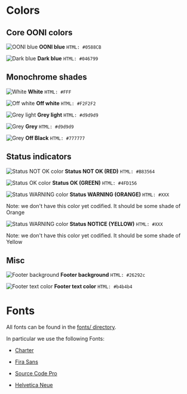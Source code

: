 # Colors

## Core OONI colors

![OONI blue](https://img.shields.io/badge/color-0588CB-0588CB.svg?maxAge=2592000)
**OONI blue**
`HTML: #0588CB`

![Dark blue](https://img.shields.io/badge/color-046799-046799.svg?maxAge=2592000)
**Dark blue**
`HTML: #046799`

## Monochrome shades

![White](https://img.shields.io/badge/color-ffffff-ffffff.svg?maxAge=2592000)
**White**
`HTML: #FFF`

![Off white](https://img.shields.io/badge/color-f2f2f2-f2f2f2.svg?maxAge=2592000)
**Off white**
`HTML: #F2F2F2`

![Grey light](https://img.shields.io/badge/color-d9d9d9-d9d9d9.svg?maxAge=2592000)
**Grey light**
`HTML: #d9d9d9`

![Grey](https://img.shields.io/badge/color-c1c1c1-c1c1c1.svg?maxAge=2592000)
**Grey**
`HTML: #d9d9d9`

![Grey](https://img.shields.io/badge/color-777777-777777.svg?maxAge=2592000)
**Off Black**
`HTML: #777777`

## Status indicators 

![Status NOT OK color](https://img.shields.io/badge/color-B83564-B83564.svg?maxAge=2592000)
**Status NOT OK (RED)**
`HTML: #B83564`

![Status OK color](https://img.shields.io/badge/color-4FD156-4FD156.svg?maxAge=2592000)
**Status OK (GREEN)**
`HTML: #4FD156`

![Status WARNING color](https://img.shields.io/badge/color-FFA500-FFA500.svg?maxAge=2592000)
**Status WARNING (ORANGE)**
`HTML: #XXX`

Note: we don't have this color yet codified. It should be some shade of Orange

![Status WARNING color](https://img.shields.io/badge/color-FFFF00-FFFF00.svg?maxAge=2592000)
**Status NOTICE (YELLOW)**
`HTML: #XXX`

Note: we don't have this color yet codified. It should be some shade of Yellow

## Misc

![Footer background](https://img.shields.io/badge/color-26292c-26292c.svg?maxAge=2592000)
**Footer background**
`HTML: #26292c`

![Footer text color](https://img.shields.io/badge/color-b4b4b4-b4b4b4.svg?maxAge=2592000)
**Footer text color**
`HTML: #b4b4b4`

# Fonts

All fonts can be found in the [fonts/ directory](../fonts).

In particular we use the following Fonts:

* [Charter]()

* [Fira Sans]()

* [Source Code Pro]()

* [Helvetica Neue]()
